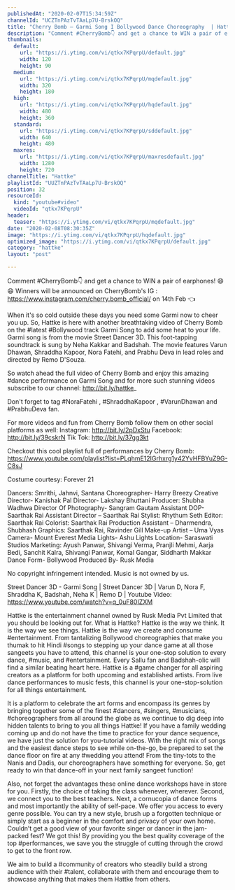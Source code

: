 ```yaml
---
publishedAt: "2020-02-07T15:34:59Z"
channelId: "UCZTnPAzTvTAaLp7U-BrskOQ"
title: "Cherry Bomb – Garmi Song I Bollywood Dance Choreography  | Hattke"
description: "Comment #CherryBomb👇 and get a chance to WIN a pair of earphones! 😄😄 \nWinners will be announced on CherryBomb's IG : https://www.instagram.com/cherry.bomb_official/ on 14th Feb 👈\n\nWhen it's so cold outside these days you need some Garmi now to cheer you up. So, Hattke is here with another breathtaking video of Cherry Bomb on the #latest #Bollywood track Garmi Song to add some heat to your life. Garmi song is from the movie Street Dancer 3D. This foot-tapping soundtrack is sung by Neha Kakkar and Badshah. The movie features Varun Dhawan, Shraddha Kapoor, Nora Fatehi, and Prabhu Deva in lead roles and directed by Remo D'Souza.\n\nSo watch ahead the full video of Cherry Bomb and enjoy this amazing #dance performance on Garmi Song and for more such stunning videos subscribe to our channel: http://bit.ly/hattke_\n\nDon't forget to tag #NoraFatehi , #ShraddhaKapoor , #VarunDhawan and #PrabhuDeva fan.\n\nFor more videos and fun from Cherry Bomb follow them on other social platforms as well: Instagram: http://bit.ly/2pDxStu Facebook: http://bit.ly/39cskrN Tik Tok: http://bit.ly/37gg3kt\n\nCheckout this cool playlist full of performances by Cherry Bomb: https://www.youtube.com/playlist?list=PLqhmE12IGrhxrg1y42YvHFBYuZ9G-C8sJ\n\nCostume courtesy: Forever 21 \n\nDancers: Smrithi, Jahnvi, Santana \nChoreographer- Harry Breezy\nCreative Director- Kanishak Pal \nDirector- Lakshay Bhuttani \nProducer: Shubha Wadhwa\n Director Of Photography- Sangram Gautam\n Assistant DOP- Saarthak Rai\nAssistant Director – Saarthak Rai\nStylist: Rhythum Seth\n Editor: Saarthak Rai \nColorist: Saarthak Rai \nProduction Assistant – Dharmendra, Shubhash \nGraphics: Saarthak Rai, Ravinder Gill \nMake-up Artist – Uma Vyas \nCamera- Mount Everest Media\n Lights- Ashu Lights\n Location- Saraswati Studios\n Marketing: Ayush Panwar, Shivangi Verma, Pranjli Mehmi, Aarja Bedi, Sanchit Kalra, Shivangi Panwar, Komal Gangar, Siddharth Makkar\n Dance Form- Bollywood \nProduced By- Rusk Media\n\nNo copyright infringement intended. Music is not owned by us.\n\nStreet Dancer 3D - Garmi Song | Street Dancer 3D | Varun D, Nora F, Shraddha K, Badshah, Neha K | Remo D | Youtube Video: https://www.youtube.com/watch?v=q_0uF80IZXM\n\nHattke is the entertainment channel owned by Rusk Media Pvt Limited that you should be looking out for. What is Hattke? Hattke is the way we think. It is the way we see things. Hattke is the way we create and consume #entertainment. From tantalizing Bollywood choreographies that make you thumak to hit Hindi #songs to stepping up your dance game at all those sangeets you have to attend, this channel is your one-stop solution to every dance, #music, and #entertainment. Every Sallu fan and Badshah-olic will find a similar beating heart here. Hattke is a #game changer for all aspiring creators as a platform for both upcoming and established artists. From live dance performances to music fests, this channel is your one-stop-solution for all things entertainment.\n\nIt is a platform to celebrate the art forms and encompass its genres by bringing together some of the finest #dancers, #singers, #musicians, #choreographers from all around the globe as we continue to dig deep into hidden talents to bring to you all things Hattke! If you have a family wedding coming up and do not have the time to practice for your dance sequence, we have just the solution for you-tutorial videos. With the right mix of songs and the easiest dance steps to see while on-the-go, be prepared to set the dance floor on fire at any #wedding you attend! From the tiny-tots to the Nanis and Dadis, our choreographers have something for everyone. So, get ready to win that dance-off in your next family sangeet function!\n\nAlso, not forget the advantages these online dance workshops have in store for you. Firstly, the choice of taking the class whenever, wherever. Second, we connect you to the best teachers. Next, a cornucopia of dance forms and most importantly the ability of self-pace. We offer you access to every genre possible. You can try a new style, brush up a forgotten technique or simply start as a beginner in the comfort and privacy of your own home. Couldn’t get a good view of your favorite singer or dancer in the jam-packed fest? We got this! By providing you the best quality coverage of the top #performances, we save you the struggle of cutting through the crowd to get to the front row.\n\nWe aim to build a #community of creators who steadily build a strong audience with their #talent, collaborate with them and encourage them to showcase anything that makes them Hattke from others."
thumbnails:
  default:
    url: "https://i.ytimg.com/vi/qtkx7KPqrpU/default.jpg"
    width: 120
    height: 90
  medium:
    url: "https://i.ytimg.com/vi/qtkx7KPqrpU/mqdefault.jpg"
    width: 320
    height: 180
  high:
    url: "https://i.ytimg.com/vi/qtkx7KPqrpU/hqdefault.jpg"
    width: 480
    height: 360
  standard:
    url: "https://i.ytimg.com/vi/qtkx7KPqrpU/sddefault.jpg"
    width: 640
    height: 480
  maxres:
    url: "https://i.ytimg.com/vi/qtkx7KPqrpU/maxresdefault.jpg"
    width: 1280
    height: 720
channelTitle: "Hattke"
playlistId: "UUZTnPAzTvTAaLp7U-BrskOQ"
position: 32
resourceId:
  kind: "youtube#video"
  videoId: "qtkx7KPqrpU"
header:
  teaser: "https://i.ytimg.com/vi/qtkx7KPqrpU/mqdefault.jpg"
date: "2020-02-08T08:30:35Z"
image: "https://i.ytimg.com/vi/qtkx7KPqrpU/hqdefault.jpg"
optimized_image: "https://i.ytimg.com/vi/qtkx7KPqrpU/default.jpg"
category: "hattke"
layout: "post"

---
```

Comment #CherryBomb👇 and get a chance to WIN a pair of earphones! 😄😄 
Winners will be announced on CherryBomb's IG : https://www.instagram.com/cherry.bomb_official/ on 14th Feb 👈

When it's so cold outside these days you need some Garmi now to cheer you up. So, Hattke is here with another breathtaking video of Cherry Bomb on the #latest #Bollywood track Garmi Song to add some heat to your life. Garmi song is from the movie Street Dancer 3D. This foot-tapping soundtrack is sung by Neha Kakkar and Badshah. The movie features Varun Dhawan, Shraddha Kapoor, Nora Fatehi, and Prabhu Deva in lead roles and directed by Remo D'Souza.

So watch ahead the full video of Cherry Bomb and enjoy this amazing #dance performance on Garmi Song and for more such stunning videos subscribe to our channel: http://bit.ly/hattke_

Don't forget to tag #NoraFatehi , #ShraddhaKapoor , #VarunDhawan and #PrabhuDeva fan.

For more videos and fun from Cherry Bomb follow them on other social platforms as well: Instagram: http://bit.ly/2pDxStu Facebook: http://bit.ly/39cskrN Tik Tok: http://bit.ly/37gg3kt

Checkout this cool playlist full of performances by Cherry Bomb: https://www.youtube.com/playlist?list=PLqhmE12IGrhxrg1y42YvHFBYuZ9G-C8sJ

Costume courtesy: Forever 21 

Dancers: Smrithi, Jahnvi, Santana 
Choreographer- Harry Breezy
Creative Director- Kanishak Pal 
Director- Lakshay Bhuttani 
Producer: Shubha Wadhwa
 Director Of Photography- Sangram Gautam
 Assistant DOP- Saarthak Rai
Assistant Director – Saarthak Rai
Stylist: Rhythum Seth
 Editor: Saarthak Rai 
Colorist: Saarthak Rai 
Production Assistant – Dharmendra, Shubhash 
Graphics: Saarthak Rai, Ravinder Gill 
Make-up Artist – Uma Vyas 
Camera- Mount Everest Media
 Lights- Ashu Lights
 Location- Saraswati Studios
 Marketing: Ayush Panwar, Shivangi Verma, Pranjli Mehmi, Aarja Bedi, Sanchit Kalra, Shivangi Panwar, Komal Gangar, Siddharth Makkar
 Dance Form- Bollywood 
Produced By- Rusk Media

No copyright infringement intended. Music is not owned by us.

Street Dancer 3D - Garmi Song | Street Dancer 3D | Varun D, Nora F, Shraddha K, Badshah, Neha K | Remo D | Youtube Video: https://www.youtube.com/watch?v=q_0uF80IZXM

Hattke is the entertainment channel owned by Rusk Media Pvt Limited that you should be looking out for. What is Hattke? Hattke is the way we think. It is the way we see things. Hattke is the way we create and consume #entertainment. From tantalizing Bollywood choreographies that make you thumak to hit Hindi #songs to stepping up your dance game at all those sangeets you have to attend, this channel is your one-stop solution to every dance, #music, and #entertainment. Every Sallu fan and Badshah-olic will find a similar beating heart here. Hattke is a #game changer for all aspiring creators as a platform for both upcoming and established artists. From live dance performances to music fests, this channel is your one-stop-solution for all things entertainment.

It is a platform to celebrate the art forms and encompass its genres by bringing together some of the finest #dancers, #singers, #musicians, #choreographers from all around the globe as we continue to dig deep into hidden talents to bring to you all things Hattke! If you have a family wedding coming up and do not have the time to practice for your dance sequence, we have just the solution for you-tutorial videos. With the right mix of songs and the easiest dance steps to see while on-the-go, be prepared to set the dance floor on fire at any #wedding you attend! From the tiny-tots to the Nanis and Dadis, our choreographers have something for everyone. So, get ready to win that dance-off in your next family sangeet function!

Also, not forget the advantages these online dance workshops have in store for you. Firstly, the choice of taking the class whenever, wherever. Second, we connect you to the best teachers. Next, a cornucopia of dance forms and most importantly the ability of self-pace. We offer you access to every genre possible. You can try a new style, brush up a forgotten technique or simply start as a beginner in the comfort and privacy of your own home. Couldn’t get a good view of your favorite singer or dancer in the jam-packed fest? We got this! By providing you the best quality coverage of the top #performances, we save you the struggle of cutting through the crowd to get to the front row.

We aim to build a #community of creators who steadily build a strong audience with their #talent, collaborate with them and encourage them to showcase anything that makes them Hattke from others.